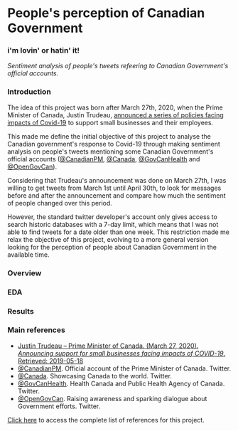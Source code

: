 # People's perception of Canadian Government
### **i'm lovin' or hatin' it!**
*Sentiment analysis of people's tweets refeering to Canadian Government's official accounts.*

### Introduction
The idea of this project was born after March 27th, 2020, when the Prime Minister of Canada, Justin Trudeau, [announced a series of policies facing impacts of Covid-19](https://youtu.be/1o-tV0A87l8) to support small businesses and their employees.  

This made me define the initial objective of this project to analyse the Canadian government's response to Covid-19 through making sentiment analysis on people's tweets mentioning some Canadian Government's official accounts ([@CanadianPM](https://twitter.com/CanadianPM), [@Canada](https://twitter.com/canada?lang=en), [@GovCanHealth](https://twitter.com/govcanhealth?lang=en) and [@OpenGovCan](https://twitter.com/OpenGovCan)).

Considering that Trudeau's announcement was done on March 27th, I was willing to get tweets from March 1st until April 30th, to look for messages before and after the announcement and compare how much the sentiment of people changed over this period.

However, the standard twitter developer's account only gives access to search historic databases with a 7-day limit, which means that I was not able to find tweets for a date older than one week. This restriction made me relax the objective of this project, evolving to a more general version looking for the perception of people about Canadian Government in the available time.

### Overview

### EDA

### Results


### Main references
- [Justin Trudeau – Prime Minister of Canada. (March 27, 2020). *Announcing support for small businesses facing impacts of COVID-19*. Retrieved: 2019-05-18](https://youtu.be/1o-tV0A87l8)
- [@CanadianPM](https://twitter.com/CanadianPM). Official account of the Prime Minister of Canada. Twitter.
- [@Canada](https://twitter.com/canada?lang=en). Showcasing Canada to the world. Twitter.
- [@GovCanHealth](https://twitter.com/govcanhealth?lang=en). Health Canada and Public Health Agency of Canada. Twitter.
- [@OpenGovCan](https://twitter.com/OpenGovCan). Raising awareness and sparking dialogue about Government efforts. Twitter.

[Click here](https://github.com/vcuspinera/Canada_response_covid/blob/master/References.md) to access the complete list of references for this project.